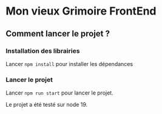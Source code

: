# Mon vieux Grimoire FrontEnd


## Comment lancer le projet ? 

### Installation des librairies
Lancer `npm install` pour installer les dépendances 


### Lancer le projet 
Lancer `npm run start` pour lancer le projet. 

Le projet a été testé sur node 19. 